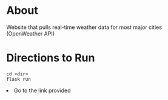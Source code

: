 <h1>About</h1>
<p>Website that pulls real-time weather data for most major cities (OpenWeather API)</p>

<h1>Directions to Run</h1>

<p>

```
cd <dir>
flask run 
```  
  
</p>

<li>Go to the link provided</li>
